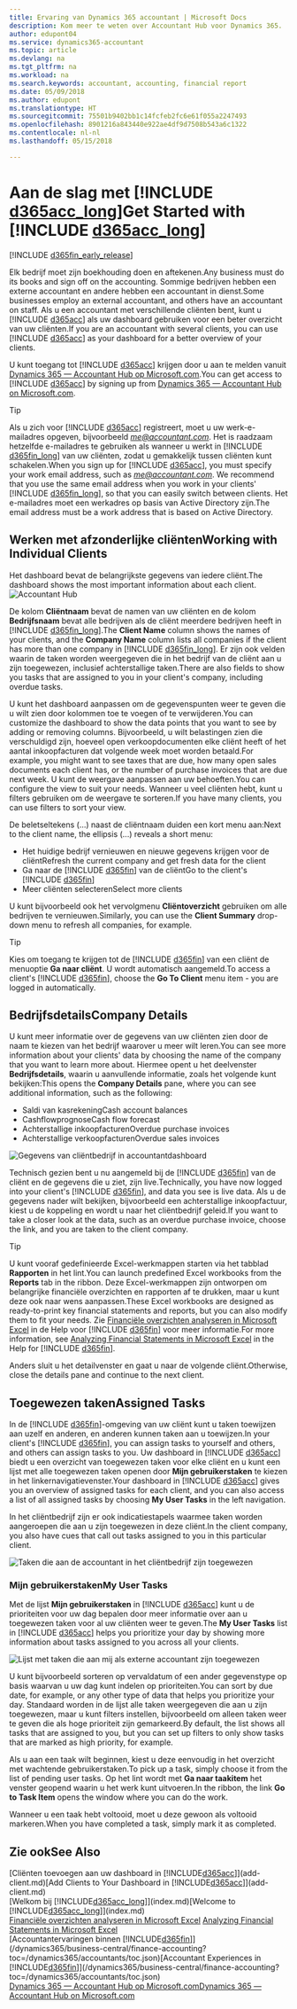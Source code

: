 ```yaml
---
title: Ervaring van Dynamics 365 accountant | Microsoft Docs
description: Kom meer te weten over Accountant Hub voor Dynamics 365.
author: edupont04
ms.service: dynamics365-accountant
ms.topic: article
ms.devlang: na
ms.tgt_pltfrm: na
ms.workload: na
ms.search.keywords: accountant, accounting, financial report
ms.date: 05/09/2018
ms.author: edupont
ms.translationtype: HT
ms.sourcegitcommit: 75501b9402bb1c14fcfeb2fc6e61f055a2247493
ms.openlocfilehash: 8901216a843440e922ae4df9d7508b543a6c1322
ms.contentlocale: nl-nl
ms.lasthandoff: 05/15/2018

---
```

# <a name="get-started-with-include-d365acclongincludesd365acclongmdmd"></a><span data-ttu-id="79457-103">Aan de slag met [!INCLUDE [d365acc_long](includes/d365acc_long_md.md)]</span><span class="sxs-lookup"><span data-stu-id="79457-103">Get Started with [!INCLUDE [d365acc_long](includes/d365acc_long_md.md)]</span></span>
[!INCLUDE [d365fin_early_release](includes/d365fin_early_release.md.md)]

<span data-ttu-id="79457-104">Elk bedrijf moet zijn boekhouding doen en aftekenen.</span><span class="sxs-lookup"><span data-stu-id="79457-104">Any business must do its books and sign off on the accounting.</span></span> <span data-ttu-id="79457-105">Sommige bedrijven hebben een externe accountant en andere hebben een accountant in dienst.</span><span class="sxs-lookup"><span data-stu-id="79457-105">Some businesses employ an external accountant, and others have an accountant on staff.</span></span> <span data-ttu-id="79457-106">Als u een accountant met verschillende cliënten bent, kunt u [!INCLUDE [d365acc](includes/d365acc_md.md)] als uw dashboard gebruiken voor een beter overzicht van uw cliënten.</span><span class="sxs-lookup"><span data-stu-id="79457-106">If you are an accountant with several clients, you can use [!INCLUDE [d365acc](includes/d365acc_md.md)] as your dashboard for a better overview of your clients.</span></span>  

<span data-ttu-id="79457-107">U kunt toegang tot [!INCLUDE [d365acc](includes/d365acc_md.md)] krijgen door u aan te melden vanuit [Dynamics 365 — Accountant Hub op Microsoft.com](https://www.microsoft.com/en-us/dynamics365/financial-insights-for-accountants).</span><span class="sxs-lookup"><span data-stu-id="79457-107">You can get access to [!INCLUDE [d365acc](includes/d365acc_md.md)] by signing up from [Dynamics 365 — Accountant Hub on Microsoft.com](https://www.microsoft.com/en-us/dynamics365/financial-insights-for-accountants).</span></span>  

> [!TIP]
>  <span data-ttu-id="79457-108">Als u zich voor [!INCLUDE [d365acc](includes/d365acc_md.md)] registreert, moet u uw werk-e-mailadres opgeven, bijvoorbeeld <em>me@accountant.com</em>. Het is raadzaam hetzelfde e-mailadres te gebruiken als wanneer u werkt in [!INCLUDE [d365fin_long](includes/d365fin_long_md.md)] van uw cliënten, zodat u gemakkelijk tussen cliënten kunt schakelen.</span><span class="sxs-lookup"><span data-stu-id="79457-108">When you sign up for [!INCLUDE [d365acc](includes/d365acc_md.md)], you must specify your work email address, such as <em>me@accountant.com</em>. We recommend that you use the same email address when you work in your clients' [!INCLUDE [d365fin_long](includes/d365fin_long_md.md)], so that you can easily switch between clients.</span></span> <span data-ttu-id="79457-109">Het e-mailadres moet een werkadres op basis van Active Directory zijn.</span><span class="sxs-lookup"><span data-stu-id="79457-109">The email address must be a work address that is based on Active Directory.</span></span>

## <a name="working-with-individual-clients"></a><span data-ttu-id="79457-110">Werken met afzonderlijke cliënten</span><span class="sxs-lookup"><span data-stu-id="79457-110">Working with Individual Clients</span></span>
<span data-ttu-id="79457-111">Het dashboard bevat de belangrijkste gegevens van iedere cliënt.</span><span class="sxs-lookup"><span data-stu-id="79457-111">The dashboard shows the most important information about each client.</span></span>  
![Accountant Hub](./media/accountant-get-started/accountant-dashboard-tasks.png)

<span data-ttu-id="79457-113">De kolom **Cliëntnaam** bevat de namen van uw cliënten en de kolom **Bedrijfsnaam** bevat alle bedrijven als de cliënt meerdere bedrijven heeft in [!INCLUDE [d365fin_long](includes/d365fin_long_md.md)].</span><span class="sxs-lookup"><span data-stu-id="79457-113">The **Client Name** column shows the names of your clients, and the **Company Name** column lists all companies if the client has more than one company in [!INCLUDE [d365fin_long](includes/d365fin_long_md.md)].</span></span> <span data-ttu-id="79457-114">Er zijn ook velden waarin de taken worden weergegeven die in het bedrijf van de cliënt aan u zijn toegewezen, inclusief achterstallige taken.</span><span class="sxs-lookup"><span data-stu-id="79457-114">There are also fields to show you tasks that are assigned to you in your client's company, including overdue tasks.</span></span>  

<span data-ttu-id="79457-115">U kunt het dashboard aanpassen om de gegevenspunten weer te geven die u wilt zien door kolommen toe te voegen of te verwijderen.</span><span class="sxs-lookup"><span data-stu-id="79457-115">You can customize the dashboard to show the data points that you want to see by adding or removing columns.</span></span> <span data-ttu-id="79457-116">Bijvoorbeeld, u wilt belastingen zien die verschuldigd zijn, hoeveel open verkoopdocumenten elke cliënt heeft of het aantal inkoopfacturen dat volgende week moet worden betaald.</span><span class="sxs-lookup"><span data-stu-id="79457-116">For example, you might want to see taxes that are due, how many open sales documents each client has, or the number of purchase invoices that are due next week.</span></span> <span data-ttu-id="79457-117">U kunt de weergave aanpassen aan uw behoeften.</span><span class="sxs-lookup"><span data-stu-id="79457-117">You can configure the view to suit your needs.</span></span> <span data-ttu-id="79457-118">Wanneer u veel cliënten hebt, kunt u filters gebruiken om de weergave te sorteren.</span><span class="sxs-lookup"><span data-stu-id="79457-118">If you have many clients, you can use filters to sort your view.</span></span>  

<span data-ttu-id="79457-119">De beletseltekens (...) naast de cliëntnaam duiden een kort menu aan:</span><span class="sxs-lookup"><span data-stu-id="79457-119">Next to the client name, the ellipsis (...) reveals a short menu:</span></span>

- <span data-ttu-id="79457-120">Het huidige bedrijf vernieuwen en nieuwe gegevens krijgen voor de cliënt</span><span class="sxs-lookup"><span data-stu-id="79457-120">Refresh the current company and get fresh data for the client</span></span>  
- <span data-ttu-id="79457-121">Ga naar de [!INCLUDE [d365fin](includes/d365fin_md.md)] van de cliënt</span><span class="sxs-lookup"><span data-stu-id="79457-121">Go to the client's [!INCLUDE [d365fin](includes/d365fin_md.md)]</span></span>  
- <span data-ttu-id="79457-122">Meer cliënten selecteren</span><span class="sxs-lookup"><span data-stu-id="79457-122">Select more clients</span></span>  

<span data-ttu-id="79457-123">U kunt bijvoorbeeld ook het vervolgmenu **Cliëntoverzicht** gebruiken om alle bedrijven te vernieuwen.</span><span class="sxs-lookup"><span data-stu-id="79457-123">Similarly, you can use the **Client Summary** drop-down menu to refresh all companies, for example.</span></span>  

> [!TIP]
>  <span data-ttu-id="79457-124">Kies om toegang te krijgen tot de [!INCLUDE [d365fin](includes/d365fin_md.md)] van een cliënt de menuoptie **Ga naar cliënt**. U wordt automatisch aangemeld.</span><span class="sxs-lookup"><span data-stu-id="79457-124">To access a client's [!INCLUDE [d365fin](includes/d365fin_md.md)], choose the **Go To Client** menu item - you are logged in automatically.</span></span>

## <a name="company-details"></a><span data-ttu-id="79457-125">Bedrijfsdetails</span><span class="sxs-lookup"><span data-stu-id="79457-125">Company Details</span></span>
<span data-ttu-id="79457-126">U kunt meer informatie over de gegevens van uw cliënten zien door de naam te kiezen van het bedrijf waarover u meer wilt leren.</span><span class="sxs-lookup"><span data-stu-id="79457-126">You can see more information about your clients' data by choosing the name of the company that you want to learn more about.</span></span> <span data-ttu-id="79457-127">Hiermee opent u het deelvenster **Bedrijfsdetails**, waarin u aanvullende informatie, zoals het volgende kunt bekijken:</span><span class="sxs-lookup"><span data-stu-id="79457-127">This opens the **Company Details** pane, where you can see additional information, such as the following:</span></span>  

* <span data-ttu-id="79457-128">Saldi van kasrekening</span><span class="sxs-lookup"><span data-stu-id="79457-128">Cash account balances</span></span>  
* <span data-ttu-id="79457-129">Cashflowprognose</span><span class="sxs-lookup"><span data-stu-id="79457-129">Cash flow forecast</span></span>  
* <span data-ttu-id="79457-130">Achterstallige inkoopfacturen</span><span class="sxs-lookup"><span data-stu-id="79457-130">Overdue purchase invoices</span></span>  
* <span data-ttu-id="79457-131">Achterstallige verkoopfacturen</span><span class="sxs-lookup"><span data-stu-id="79457-131">Overdue sales invoices</span></span>  

![Gegevens van cliëntbedrijf in accountantdashboard](./media/accountant-get-started/accountant-company-details.png)

<span data-ttu-id="79457-133">Technisch gezien bent u nu aangemeld bij de [!INCLUDE [d365fin](includes/d365fin_md.md)] van de cliënt en de gegevens die u ziet, zijn live.</span><span class="sxs-lookup"><span data-stu-id="79457-133">Technically, you have now logged into your client's [!INCLUDE [d365fin](includes/d365fin_md.md)], and data you see is live data.</span></span> <span data-ttu-id="79457-134">Als u de gegevens nader wilt bekijken, bijvoorbeeld een achterstallige inkoopfactuur, kiest u de koppeling en wordt u naar het cliëntbedrijf geleid.</span><span class="sxs-lookup"><span data-stu-id="79457-134">If you want to take a closer look at the data, such as an overdue purchase invoice, choose the link, and you are taken to the client company.</span></span>  

> [!TIP]
>  <span data-ttu-id="79457-135">U kunt vooraf gedefinieerde Excel-werkmappen starten via het tabblad **Rapporten** in het lint.</span><span class="sxs-lookup"><span data-stu-id="79457-135">You can launch predefined Excel workbooks from the **Reports** tab in the ribbon.</span></span> <span data-ttu-id="79457-136">Deze Excel-werkmappen zijn ontworpen om belangrijke financiële overzichten en rapporten af te drukken, maar u kunt deze ook naar wens aanpassen.</span><span class="sxs-lookup"><span data-stu-id="79457-136">These Excel workbooks are designed as ready-to-print key financial statements and reports, but you can also modify them to fit your needs.</span></span> <span data-ttu-id="79457-137">Zie [Financiële overzichten analyseren in Microsoft Excel](/dynamics365/business-central/finance-analyze-excel?toc=/dynamics365/accountants/toc.json) in de Help voor [!INCLUDE [d365fin](includes/d365fin_md.md)] voor meer informatie.</span><span class="sxs-lookup"><span data-stu-id="79457-137">For more information, see [Analyzing Financial Statements in Microsoft Excel](/dynamics365/business-central/finance-analyze-excel?toc=/dynamics365/accountants/toc.json) in the Help for [!INCLUDE [d365fin](includes/d365fin_md.md)].</span></span>  

<span data-ttu-id="79457-138">Anders sluit u het detailvenster en gaat u naar de volgende cliënt.</span><span class="sxs-lookup"><span data-stu-id="79457-138">Otherwise, close the details pane and continue to the next client.</span></span>  

## <a name="assigned-tasks"></a><span data-ttu-id="79457-139">Toegewezen taken</span><span class="sxs-lookup"><span data-stu-id="79457-139">Assigned Tasks</span></span>
<span data-ttu-id="79457-140">In de [!INCLUDE [d365fin](includes/d365fin_md.md)]-omgeving van uw cliënt kunt u taken toewijzen aan uzelf en anderen, en anderen kunnen taken aan u toewijzen.</span><span class="sxs-lookup"><span data-stu-id="79457-140">In your client's [!INCLUDE [d365fin](includes/d365fin_md.md)], you can assign tasks to yourself and others, and others can assign tasks to you.</span></span> <span data-ttu-id="79457-141">Uw dashboard in [!INCLUDE [d365acc](includes/d365acc_md.md)] biedt u een overzicht van toegewezen taken voor elke cliënt en u kunt een lijst met alle toegewezen taken openen door **Mijn gebruikerstaken** te kiezen in het linkernavigatievenster.</span><span class="sxs-lookup"><span data-stu-id="79457-141">Your dashboard in [!INCLUDE [d365acc](includes/d365acc_md.md)] gives you an overview of assigned tasks for each client, and you can also access a list of all assigned tasks by choosing **My User Tasks** in the left navigation.</span></span>  

<span data-ttu-id="79457-142">In het cliëntbedrijf zijn er ook indicatiestapels waarmee taken worden aangeroepen die aan u zijn toegewezen in deze cliënt.</span><span class="sxs-lookup"><span data-stu-id="79457-142">In the client company, you also have cues that call out tasks assigned to you in this particular client.</span></span>

![Taken die aan de accountant in het cliëntbedrijf zijn toegewezen](./media/accountant-get-started/accountant-company-details-tasks.png)

### <a name="my-user-tasks"></a><span data-ttu-id="79457-144">Mijn gebruikerstaken</span><span class="sxs-lookup"><span data-stu-id="79457-144">My User Tasks</span></span>
<span data-ttu-id="79457-145">Met de lijst **Mijn gebruikerstaken** in [!INCLUDE [d365acc](includes/d365acc_md.md)] kunt u de prioriteiten voor uw dag bepalen door meer informatie over aan u toegewezen taken voor al uw cliënten weer te geven.</span><span class="sxs-lookup"><span data-stu-id="79457-145">The **My User Tasks** list in [!INCLUDE [d365acc](includes/d365acc_md.md)] helps you prioritize your day by showing more information about tasks assigned to you across all your clients.</span></span>  

![Lijst met taken die aan mij als externe accountant zijn toegewezen](./media/accountant-get-started/accountant-tasklist.png)

<span data-ttu-id="79457-147">U kunt bijvoorbeeld sorteren op vervaldatum of een ander gegevenstype op basis waarvan u uw dag kunt indelen op prioriteiten.</span><span class="sxs-lookup"><span data-stu-id="79457-147">You can sort by due date, for example, or any other type of data that helps you prioritize your day.</span></span> <span data-ttu-id="79457-148">Standaard worden in de lijst alle taken weergegeven die aan u zijn toegewezen, maar u kunt filters instellen, bijvoorbeeld om alleen taken weer te geven die als hoge prioriteit zijn gemarkeerd.</span><span class="sxs-lookup"><span data-stu-id="79457-148">By default, the list shows all tasks that are assigned to you, but you can set up filters to only show tasks that are marked as high priority, for example.</span></span>

<span data-ttu-id="79457-149">Als u aan een taak wilt beginnen, kiest u deze eenvoudig in het overzicht met wachtende gebruikerstaken.</span><span class="sxs-lookup"><span data-stu-id="79457-149">To pick up a task, simply choose it from the list of pending user tasks.</span></span> <span data-ttu-id="79457-150">Op het lint wordt met **Ga naar taakitem** het venster geopend waarin u het werk kunt uitvoeren.</span><span class="sxs-lookup"><span data-stu-id="79457-150">In the ribbon, the link **Go to Task Item** opens the window where you can do the work.</span></span>  

<span data-ttu-id="79457-151">Wanneer u een taak hebt voltooid, moet u deze gewoon als voltooid markeren.</span><span class="sxs-lookup"><span data-stu-id="79457-151">When you have completed a task, simply mark it as completed.</span></span>  

## <a name="see-also"></a><span data-ttu-id="79457-152">Zie ook</span><span class="sxs-lookup"><span data-stu-id="79457-152">See Also</span></span>
<span data-ttu-id="79457-153">[Cliënten toevoegen aan uw dashboard in [!INCLUDE[d365acc](includes/d365acc_md.md)]](add-client.md)</span><span class="sxs-lookup"><span data-stu-id="79457-153">[Add Clients to Your Dashboard in [!INCLUDE[d365acc](includes/d365acc_md.md)]](add-client.md)</span></span>  
<span data-ttu-id="79457-154">[Welkom bij [!INCLUDE[d365acc_long](includes/d365acc_long_md.md)]](index.md)</span><span class="sxs-lookup"><span data-stu-id="79457-154">[Welcome to [!INCLUDE[d365acc_long](includes/d365acc_long_md.md)]](index.md)</span></span>  
<span data-ttu-id="79457-155">[Financiële overzichten analyseren in Microsoft Excel](/dynamics365/business-central/finance-analyze-excel?toc=/dynamics365/accountants/toc.json) </span><span class="sxs-lookup"><span data-stu-id="79457-155">[Analyzing Financial Statements in Microsoft Excel](/dynamics365/business-central/finance-analyze-excel?toc=/dynamics365/accountants/toc.json) </span></span>  
<span data-ttu-id="79457-156">[Accountantervaringen binnen [!INCLUDE[d365fin](includes/d365fin_md.md)]](/dynamics365/business-central/finance-accounting?toc=/dynamics365/accountants/toc.json)</span><span class="sxs-lookup"><span data-stu-id="79457-156">[Accountant Experiences in [!INCLUDE[d365fin](includes/d365fin_md.md)]](/dynamics365/business-central/finance-accounting?toc=/dynamics365/accountants/toc.json)</span></span>  
[<span data-ttu-id="79457-157">Dynamics 365 — Accountant Hub op Microsoft.com</span><span class="sxs-lookup"><span data-stu-id="79457-157">Dynamics 365 — Accountant Hub on Microsoft.com</span></span>](https://www.microsoft.com/en-us/dynamics365/financial-insights-for-accountants)  

